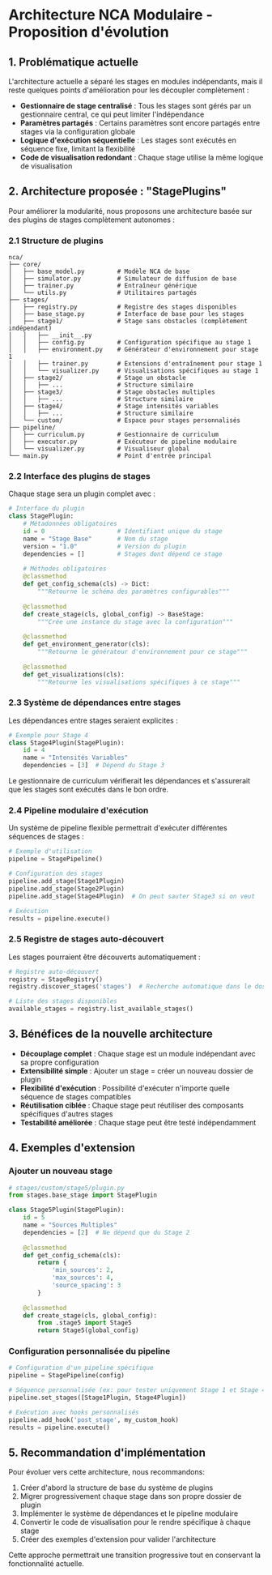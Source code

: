 # Architecture NCA Modulaire - Proposition d'évolution

## 1. Problématique actuelle

L'architecture actuelle a séparé les stages en modules indépendants, mais il reste quelques points d'amélioration pour les découpler complètement :

- **Gestionnaire de stage centralisé** : Tous les stages sont gérés par un gestionnaire central, ce qui peut limiter l'indépendance
- **Paramètres partagés** : Certains paramètres sont encore partagés entre stages via la configuration globale
- **Logique d'exécution séquentielle** : Les stages sont exécutés en séquence fixe, limitant la flexibilité
- **Code de visualisation redondant** : Chaque stage utilise la même logique de visualisation

## 2. Architecture proposée : "StagePlugins"

Pour améliorer la modularité, nous proposons une architecture basée sur des plugins de stages complètement autonomes :

### 2.1 Structure de plugins

```
nca/
├── core/
│   ├── base_model.py         # Modèle NCA de base
│   ├── simulator.py          # Simulateur de diffusion de base
│   ├── trainer.py            # Entraîneur générique
│   └── utils.py              # Utilitaires partagés
├── stages/
│   ├── registry.py           # Registre des stages disponibles
│   ├── base_stage.py         # Interface de base pour les stages
│   ├── stage1/               # Stage sans obstacles (complètement indépendant)
│   │   ├── __init__.py
│   │   ├── config.py         # Configuration spécifique au stage 1
│   │   ├── environment.py    # Générateur d'environnement pour stage 1
│   │   ├── trainer.py        # Extensions d'entraînement pour stage 1
│   │   └── visualizer.py     # Visualisations spécifiques au stage 1
│   ├── stage2/               # Stage un obstacle
│   │   ├── ...               # Structure similaire
│   ├── stage3/               # Stage obstacles multiples
│   │   ├── ...               # Structure similaire
│   ├── stage4/               # Stage intensités variables
│   │   ├── ...               # Structure similaire
│   └── custom/               # Espace pour stages personnalisés
├── pipeline/
│   ├── curriculum.py         # Gestionnaire de curriculum
│   ├── executor.py           # Exécuteur de pipeline modulaire
│   └── visualizer.py         # Visualiseur global
└── main.py                   # Point d'entrée principal
```

### 2.2 Interface des plugins de stages

Chaque stage sera un plugin complet avec :

```python
# Interface du plugin
class StagePlugin:
    # Métadonnées obligatoires
    id = 0                    # Identifiant unique du stage
    name = "Stage Base"       # Nom du stage
    version = "1.0"           # Version du plugin
    dependencies = []         # Stages dont dépend ce stage
    
    # Méthodes obligatoires
    @classmethod
    def get_config_schema(cls) -> Dict:
        """Retourne le schéma des paramètres configurables"""
        
    @classmethod
    def create_stage(cls, global_config) -> BaseStage:
        """Crée une instance du stage avec la configuration"""
    
    @classmethod
    def get_environment_generator(cls):
        """Retourne le générateur d'environnement pour ce stage"""
    
    @classmethod
    def get_visualizations(cls):
        """Retourne les visualisations spécifiques à ce stage"""
```

### 2.3 Système de dépendances entre stages

Les dépendances entre stages seraient explicites :

```python
# Exemple pour Stage 4
class Stage4Plugin(StagePlugin):
    id = 4
    name = "Intensités Variables"
    dependencies = [3]  # Dépend du Stage 3
```

Le gestionnaire de curriculum vérifierait les dépendances et s'assurerait que les stages sont exécutés dans le bon ordre.

### 2.4 Pipeline modulaire d'exécution

Un système de pipeline flexible permettrait d'exécuter différentes séquences de stages :

```python
# Exemple d'utilisation
pipeline = StagePipeline()

# Configuration des stages
pipeline.add_stage(Stage1Plugin)
pipeline.add_stage(Stage2Plugin)
pipeline.add_stage(Stage4Plugin)  # On peut sauter Stage3 si on veut

# Exécution
results = pipeline.execute()
```

### 2.5 Registre de stages auto-découvert

Les stages pourraient être découverts automatiquement :

```python
# Registre auto-découvert
registry = StageRegistry()
registry.discover_stages('stages')  # Recherche automatique dans le dossier stages

# Liste des stages disponibles
available_stages = registry.list_available_stages()
```

## 3. Bénéfices de la nouvelle architecture

- **Découplage complet** : Chaque stage est un module indépendant avec sa propre configuration
- **Extensibilité simple** : Ajouter un stage = créer un nouveau dossier de plugin
- **Flexibilité d'exécution** : Possibilité d'exécuter n'importe quelle séquence de stages compatibles
- **Réutilisation ciblée** : Chaque stage peut réutiliser des composants spécifiques d'autres stages
- **Testabilité améliorée** : Chaque stage peut être testé indépendamment

## 4. Exemples d'extension

### Ajouter un nouveau stage

```python
# stages/custom/stage5/plugin.py
from stages.base_stage import StagePlugin

class Stage5Plugin(StagePlugin):
    id = 5
    name = "Sources Multiples"
    dependencies = [2]  # Ne dépend que du Stage 2
    
    @classmethod
    def get_config_schema(cls):
        return {
            'min_sources': 2,
            'max_sources': 4,
            'source_spacing': 3
        }
    
    @classmethod
    def create_stage(cls, global_config):
        from .stage5 import Stage5
        return Stage5(global_config)
```

### Configuration personnalisée du pipeline

```python
# Configuration d'un pipeline spécifique
pipeline = StagePipeline(config)

# Séquence personnalisée (ex: pour tester uniquement Stage 1 et Stage 4)
pipeline.set_stages([Stage1Plugin, Stage4Plugin])

# Exécution avec hooks personnalisés
pipeline.add_hook('post_stage', my_custom_hook)
results = pipeline.execute()
```

## 5. Recommandation d'implémentation

Pour évoluer vers cette architecture, nous recommandons:

1. Créer d'abord la structure de base du système de plugins
2. Migrer progressivement chaque stage dans son propre dossier de plugin
3. Implémenter le système de dépendances et le pipeline modulaire
4. Convertir le code de visualisation pour le rendre spécifique à chaque stage
5. Créer des exemples d'extension pour valider l'architecture

Cette approche permettrait une transition progressive tout en conservant la fonctionnalité actuelle.
